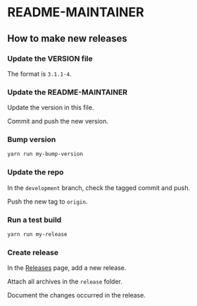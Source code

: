 # README-MAINTAINER

## How to make new releases

### Update the VERSION file

The format is `3.1.1-4`.

### Update the README-MAINTAINER

Update the version in this file.

Commit and push the new version.

### Bump version

```sh
yarn run my-bump-version
```

### Update the repo

In the `development` branch, check the tagged commit and push.

Push the new tag to `origin`.

### Run a test build

```sh
yarn run my-release
```

### Create release

In the [Releases](https://github.com/cronica-it/docusaurus-chronology/releases) page, add a new release.

Attach all archives in the `release` folder.

Document the changes occurred in the release.
